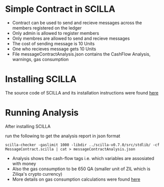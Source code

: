 # Simple Contract in SCILLA
 - Contract can be used to send and recieve messages across the members registered on the ledger
 - Only admin is allowed to register members
 - Only membres are allowed to send and recieve messages
 - The cost of sending message is 10 Units
 - One who recieves message gets 10 Units
 - File messageContractAnalysis.json contains the CashFlow Analysis, warnings, gas consumption
 
 # Installing SCILLA
 The source code of SCILLA and its installation instructions were found [here](https://github.com/Zilliqa/scilla)
 
 # Running Analysis
 After installing SCILLA
 
 run the following to get the analysis report in json format
 
 `scilla-checker -gaslimit 1000 -libdir ../scilla-v0.7.0/src/stdlib/ -cf  MessageContract.scilla | cat > messageContractAnalysis.json `
 
 - Analysis shows the cash-flow tags i.e. which variables are assosiated with money
 - Also the gas consumption to be 650 QA (smaller unit of ZIL which is Ziliqa's crypto currency)
 - More details on gas consumption calculations were found [here](https://scilla.readthedocs.io/en/latest/scilla-in-depth.html#gas-consumption-in-scilla)